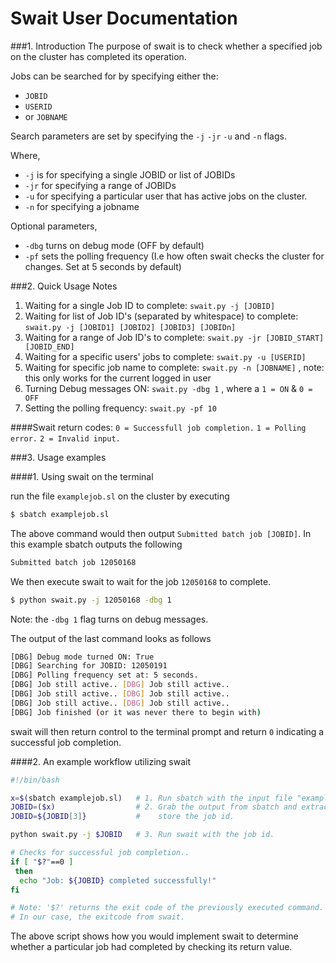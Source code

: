 Swait User Documentation 
========================
###1. Introduction 
The purpose of swait is to check whether a specified job on the cluster has completed its operation. 

Jobs can be searched for by specifying either the: 
* `JOBID`
* `USERID`
* or `JOBNAME` 

Search parameters are set by specifying the `-j` `-jr` `-u` and `-n` flags. 

Where,
* `-j` is for specifying a single JOBID or list of JOBIDs 
* `-jr` for specifying a range of JOBIDs
* `-u` for specifying a particular user that has active jobs on the cluster.
* `-n` for specifying a jobname

Optional parameters,
* `-dbg` turns on debug mode (OFF by default)
* `-pf` sets the polling frequency (I.e how often swait checks the cluster for changes. Set at 5 seconds by default)

###2. Quick Usage Notes 

1. Waiting for a single Job ID to complete: `swait.py -j [JOBID]` 
2. Waiting for list of Job ID's (separated by whitespace) to complete: `swait.py -j [JOBID1] [JOBID2] [JOBID3] [JOBIDn]` 
3. Waiting for a range of Job ID's to complete: `swait.py -jr [JOBID_START] [JOBID_END]`
4. Waiting for a specific users' jobs to complete: `swait.py -u [USERID]` 
5. Waiting for specific job name to complete: `swait.py -n [JOBNAME]` , note: this only works for the current logged in user
6. Turning Debug messages ON: `swait.py -dbg 1` , where a `1 = ON` & `0 = OFF`
7. Setting the polling frequency: `swait.py -pf 10`

####Swait return codes: 
`0 = Successfull job completion.` 
`1 = Polling error.` 
`2 = Invalid input.` 

###3. Usage examples

####1. Using swait on the terminal
 
 run the file `examplejob.sl` on the cluster by executing 
```bash
$ sbatch examplejob.sl
```
The above command would then output `Submitted batch job [JOBID]`. In this example sbatch outputs the following 
```bash
Submitted batch job 12050168
```
We then execute swait to wait for the job `12050168` to complete.
```bash
$ python swait.py -j 12050168 -dbg 1 
```
Note: the `-dbg 1` flag turns on debug messages. 

The output of the last command looks as follows 
```bash
[DBG] Debug mode turned ON: True 
[DBG] Searching for JOBID: 12050191 
[DBG] Polling frequency set at: 5 seconds. 
[DBG] Job still active.. [DBG] Job still active..
[DBG] Job still active.. [DBG] Job still active.. 
[DBG] Job still active.. [DBG] Job still active.. 
[DBG] Job finished (or it was never there to begin with) 
```
swait will then return control to the terminal prompt and return `0` indicating a successful job completion. 

####2. An example workflow utilizing swait 

```bash
#!/bin/bash

x=$(sbatch examplejob.sl)   # 1. Run sbatch with the input file "examplejob.sl".
JOBID=($x)                  # 2. Grab the output from sbatch and extract and
JOBID=${JOBID[3]}           #    store the job id.

python swait.py -j $JOBID   # 3. Run swait with the job id.

# Checks for successful job completion..
if [ "$?"==0 ]
 then
  echo "Job: ${JOBID} completed successfully!"
fi

# Note: '$?' returns the exit code of the previously executed command.
# In our case, the exitcode from swait.
```

The above script shows how you would implement swait to determine whether a particular job had completed by checking its return value.


